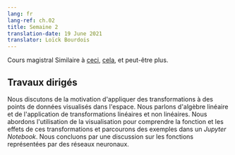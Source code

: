 ```yaml
---
lang: fr
lang-ref: ch.02
title: Semaine 2
translation-date: 19 June 2021
translator: Loïck Bourdois
---
```


<!--
## Lecture

Similar to [this](https://atcold.github.io/pytorch-Deep-Learning/en/week11/11-1/), [this](https://atcold.github.io/pytorch-Deep-Learning/en/week11/11-2/), and possibly more.
-->

Cours magistral 
Similaire à [ceci](https://atcold.github.io/pytorch-Deep-Learning/fr/week11/11-1/), [cela](https://atcold.github.io/pytorch-Deep-Learning/fr/week11/11-2/), et peut-être plus.


<!--
## Practicum

We discuss the motivation for applying transformations to data points visualized in space. We talk about Linear Algebra and the application of linear and non-linear transformations. We discuss the use of visualization to understand the function and effects of these transformations. We walk through examples in a Jupyter Notebook and conclude with a discussion of functions represented by neural networks.
-->

## Travaux dirigés
Nous discutons de la motivation d'appliquer des transformations à des points de données visualisés dans l'espace. Nous parlons d'algèbre linéaire et de l'application de transformations linéaires et non linéaires. Nous abordons l'utilisation de la visualisation pour comprendre la fonction et les effets de ces transformations et parcourons des exemples dans un *Jupyter Notebook*. Nous concluons par une discussion sur les fonctions représentées par des réseaux neuronaux.
